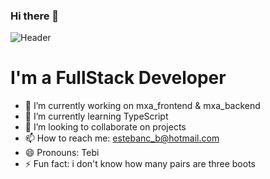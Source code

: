 ### Hi there 👋
![Header](./github-header-image.pn)

# I'm a FullStack Developer

- 🔭 I’m currently working on mxa_frontend & mxa_backend
- 🌱 I’m currently learning TypeScript
- 👯 I’m looking to collaborate on projects
- 📫 How to reach me: estebanc_b@hotmail.com  
- 😄 Pronouns: Tebi
- ⚡ Fun fact: i don't know how many pairs are three boots


<!--START_SECTION:waka-->

<!--END_SECTION:waka-->
